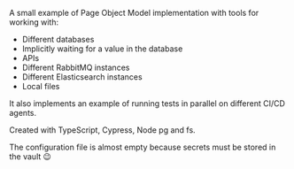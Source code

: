 A small example of Page Object Model implementation with tools for working with:
  - Different databases
  - Implicitly waiting for a value in the database
  - APIs
  - Different RabbitMQ instances
  - Different Elasticsearch instances
  - Local files
    
It also implements an example of running tests in parallel on different CI/CD agents.

Created with TypeScript, Cypress, Node pg and fs.

The configuration file is almost empty because secrets must be stored in the vault 😉
